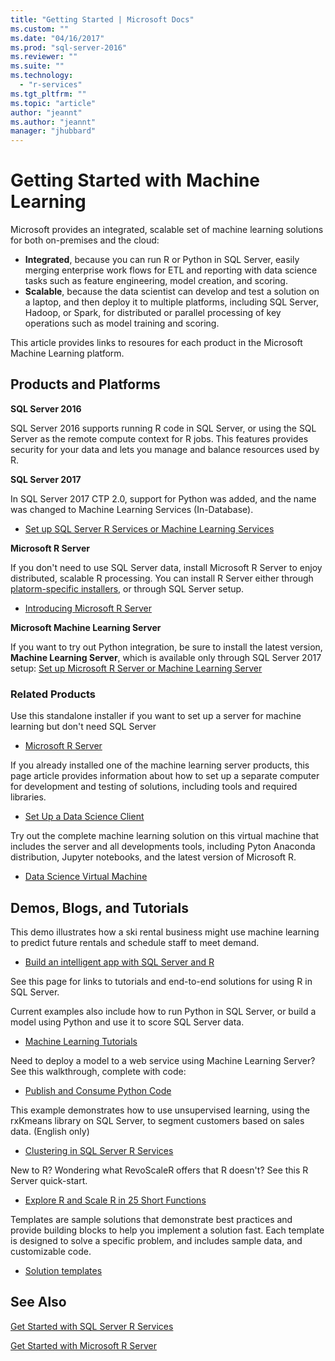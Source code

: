 ```yaml
---
title: "Getting Started | Microsoft Docs"
ms.custom: ""
ms.date: "04/16/2017"
ms.prod: "sql-server-2016"
ms.reviewer: ""
ms.suite: ""
ms.technology: 
  - "r-services"
ms.tgt_pltfrm: ""
ms.topic: "article"
author: "jeannt"
ms.author: "jeannt"
manager: "jhubbard"
---
```

# Getting Started with Machine Learning

Microsoft provides an integrated, scalable set of machine learning solutions for both on-premises and the cloud:

+ **Integrated**, because you can run R or Python in SQL Server, easily merging enterprise work flows for ETL and reporting with data science tasks such as feature engineering, model creation, and scoring.
+ **Scalable**, because the data scientist can develop and test a solution on a laptop, and then deploy it to multiple platforms, including SQL Server, Hadoop, or Spark, for distributed or parallel processing of key operations such as model training and scoring.

This article provides links to resoures for each product in the Microsoft Machine Learning platform.

## Products and Platforms

**SQL Server 2016**

SQL Server 2016 supports running R code in SQL Server, or using the SQL Server as the remote compute context for R jobs. This features provides security for your data and lets you manage and balance resources used by R.

**SQL Server 2017**

In SQL Server 2017 CTP 2.0, support for Python was added, and the name was changed to Machine Learning Services (In-Database).

+ [Set up SQL Server R Services or Machine Learning Services](../advanced-analytics/r/set-up-sql-server-r-services-in-database.md)

**Microsoft R Server**

If you don't need to use SQL Server data, install Microsoft R Server to enjoy distributed, scalable R processing. You can install R Server either through [platorm-specific installers](), or through SQL Server setup.
+ [Introducing Microsoft R Server](https://msdn.microsoft.com/microsoft-r/rserver)

**Microsoft Machine Learning Server**

If you want to try out Python integration, be sure to install the latest version, **Machine Learning Server**, which is available only through SQL Server 2017 setup: [Set up Microsoft R Server or Machine Learning Server](../advanced-analytics/r/create-a-standalone-r-server.md)

### Related Products

Use this standalone installer if you want to set up a server for machine learning but don't need SQL Server
+ [Microsoft R Server](https://msdn.microsoft.com/library/mt674874.aspx)

If you already installed one of the machine learning server products, this page article provides information about how to set up a separate computer for development and testing of solutions, including tools and required libraries. 

+ [Set Up a Data Science Client](../advanced-analytics/r/set-up-a-data-science-client.md)

Try out the complete machine learning solution on this virtual machine that includes the server and all developments tools, including Pyton Anaconda distribution, Jupyter notebooks, and the latest version of Microsoft R.

+ [Data Science Virtual Machine](../advanced-analytics/r/provision-the-r-server-only-sql-server-2016-enterprise-vm-on-azure.md)

## Demos, Blogs, and Tutorials

This demo illustrates how a ski rental business might use machine learning to predict future rentals and schedule staff to meet demand.

+ [Build an intelligent app with SQL Server and R](https://www.microsoft.com/sql-server/developer-get-started/r)

See this page for links to tutorials and end-to-end solutions for using R in SQL Server.

Current examples also include how to run Python in SQL Server, or build a model using Python and use it to score SQL Server data.

+ [Machine Learning Tutorials](../advanced-analytics/tutorials/machine-learning-services-tutorials.md)

Need to deploy a model to a web service using Machine Learning Server? See this walkthrough, complete with code:

+ [Publish and Consume Python Code](../advanced-analytics/python/publish-consume-python-code.md)

This example demonstrates how to use unsupervised learning, using the rxKmeans library on SQL Server, to segment customers based on sales data.  (English only)

+ [Clustering in SQL Server R Services](https://www.microsoft.com/sql-server/developer-get-started/rclustering)

New to R? Wondering what RevoScaleR offers that R doesn't? See this R Server quick-start.

+ [Explore R and Scale R in 25 Short Functions](https://msdn.microsoft.com/microsoft-r/microsoft-r-getting-started-tutorial)

Templates are sample solutions that demonstrate best practices and provide building blocks to help you implement a solution fast. Each template is designed to solve a specific problem, and includes sample data, and customizable code.

+ [Solution templates](../advanced-analytics/tutorials/data-science-scenarios-and-solution-templates.md)

## See Also

[Get Started with SQL Server R Services](../advanced-analytics/r/getting-started-with-sql-server-r-services.md)

[Get Started with Microsoft R Server](../advanced-analytics/r/getting-started-with-microsoft-r-server-standalone.md)

